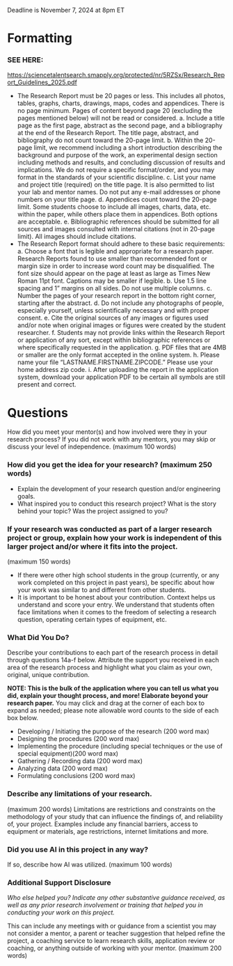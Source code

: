 Deadline is November 7, 2024 at 8pm ET

# Formatting

### SEE HERE: 
https://sciencetalentsearch.smapply.org/protected/nr/5RZSx/Research_Report_Guidelines_2025.pdf

- The Research Report must be 20 pages or less. This includes all photos, tables, graphs, charts, drawings, maps, codes and appendices. There is no page minimum. Pages of content beyond page 20 (excluding the pages mentioned below) will not be read or considered.
	a. Include a title page as the first page, abstract as the second page, and a bibliography at the end of the Research Report. The title page, abstract, and bibliography do not count toward the 20-page limit.
	b. Within the 20-page limit, we recommend including a short introduction describing the background and purpose of the work, an experimental design section including methods and results, and concluding discussion of results and implications. We do not require a specific format/order, and you may format in the standards of your scientific discipline.
	c. List your name and project title (required) on the title page. It is also permitted to list your lab and mentor names. Do not put any e-mail addresses or phone numbers on your title page.
	d. Appendices count toward the 20-page limit. Some students choose to include all images, charts, data, etc. within the paper, while others place them in appendices. Both options are acceptable.
	e. Bibliographic references should be submitted for all sources and images consulted with internal citations (not in 20-page limit). All images should include citations.
- The Research Report format should adhere to these basic requirements:
	a. Choose a font that is legible and appropriate for a research paper. Research Reports found to use smaller than recommended font or margin size in order to increase word count may be disqualified. The font size should appear on the page at least as large as Times New Roman 11pt font. Captions may be smaller if legible.
	b. Use 1.5 line spacing and 1” margins on all sides. Do not use multiple columns.
	c. Number the pages of your research report in the bottom right corner, starting after the abstract. d. Do not include any photographs of people, especially yourself, unless scientifically necessary and with proper consent.
	e. Cite the original sources of any images or figures used and/or note when original images or figures were created by the student researcher.
	f. Students may not provide links within the Research Report or application of any sort, except within bibliographic references or where specifically requested in the application.
	g. PDF files that are 4MB or smaller are the only format accepted in the online system.
	h. Please name your file “LASTNAME.FIRSTNAME.ZIPCODE.” Please use your home address zip code.
	i. After uploading the report in the application system, download your application PDF to be certain all symbols are still present and correct.


# Questions
How did you meet your mentor(s) and how involved were they in your research process? If you did not work with any mentors, you may skip or discuss your level of independence. (maximum 100 words)

### How did you get the idea for your research? (maximum 250 words)
- Explain the development of your research question and/or engineering goals.
- What inspired you to conduct this research project? What is the story behind your topic? Was the project assigned to you?

### If your research was conducted as part of a larger research project or group, explain how your work is independent of this larger project and/or where it fits into the project.
(maximum 150 words)
- If there were other high school students in the group (currently, or any work completed on this project in past years), be specific about how your work was similar to and different from other students.
- It is important to be honest about your contribution. Context helps us understand and score your entry. We understand that students often face limitations when it comes to the freedom of selecting a research question, operating certain types of equipment, etc.

### What Did You Do?
Describe your contributions to each part of the research process in detail through questions 14a-f below. Attribute the support you received in each area of the research process and highlight what you claim as your own, original, unique contribution.

**NOTE: This is the bulk of the application where you can tell us what you did, explain your thought process, and more! Elaborate beyond your research paper.** You may click and drag at the corner of each box to expand as needed; please note allowable word counts to the side of each box below.

- Developing / Initiating the purpose of the research (200 word max)
- Designing the procedures (200 word max)
- Implementing the procedure (including special techniques or the use of special equipment)(200 word max)
- Gathering / Recording data (200 word max)
- Analyzing data (200 word max)
- Formulating conclusions (200 word max)

### Describe any limitations of your research.
(maximum 200 words)
Limitations are restrictions and constraints on the methodology of your study that can influence the findings of, and reliability of, your project. Examples include any financial barriers, access to equipment or materials, age restrictions, internet limitations and more.

### Did you use AI in this project in any way?
If so, describe how AI was utilized. (maximum 100 words)


### Additional Support Disclosure
_Who else helped you? Indicate any other substantive guidance received, as well as any prior research involvement or training that helped you in conducting your work on this project._

This can include any meetings with or guidance from a scientist you may not consider a mentor, a parent or teacher suggestion that helped refine the project, a coaching service to learn research skills, application review or coaching, or anything outside of working with your mentor. (maximum 200 words)

